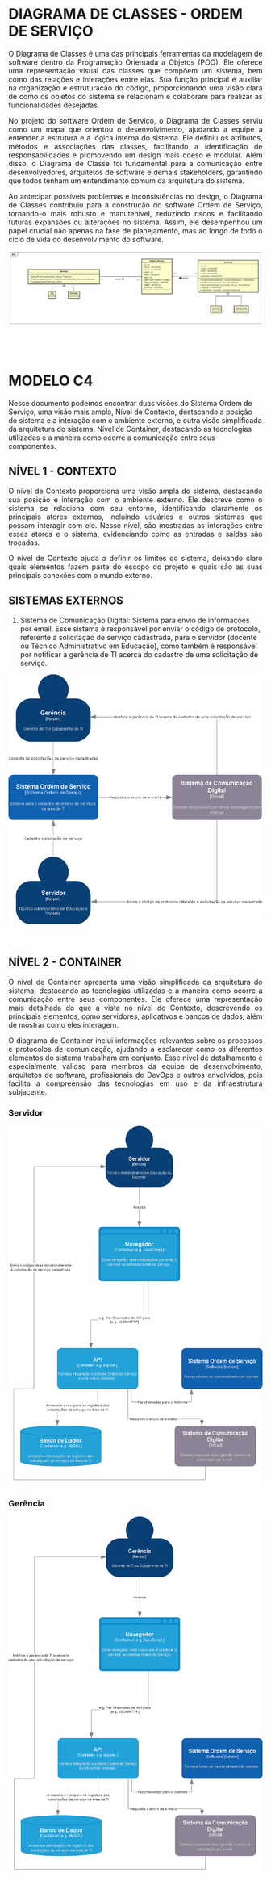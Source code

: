 # DIAGRAMA DE CLASSES - ORDEM DE SERVIÇO

<p align=justify>O Diagrama de Classes é uma das principais ferramentas da modelagem de software dentro da Programação Orientada a Objetos (POO). Ele oferece uma representação visual das classes que compõem um sistema, bem como das relações e interações entre elas. Sua função principal é auxiliar na organização e estruturação do código, proporcionando uma visão clara de como os objetos do sistema se relacionam e colaboram para realizar as funcionalidades desejadas.</p>
<p align=justify>No projeto do software Ordem de Serviço, o Diagrama de Classes serviu como um mapa que orientou o desenvolvimento, ajudando a equipe a entender a estrutura e a lógica interna do sistema. Ele definiu os atributos, métodos e associações das classes, facilitando a identificação de responsabilidades e promovendo um design mais coeso e modular. Além disso, o Diagrama de Classe foi fundamental para a comunicação entre desenvolvedores, arquitetos de software e demais stakeholders, garantindo que todos tenham um entendimento comum da arquitetura do sistema.</p>
<p align=justify>Ao antecipar possíveis problemas e inconsistências no design, o Diagrama de Classes contribuiu para a construção do software Ordem de Serviço, tornando-o mais robusto e manutenível, reduzindo riscos e facilitando futuras expansões ou alterações no sistema. Assim, ele desempenhou um papel crucial não apenas na fase de planejamento, mas ao longo de todo o ciclo de vida do desenvolvimento do software.</p>

<img src="../images/Diagrama de classe.jpg" alt="Diagrama de Classe">

<br>
<br>
<br>
<br>

# MODELO C4
<p>Nesse documento podemos encontrar duas visões do Sistema Ordem de Serviço, uma visão mais ampla, Nível de Contexto, destacando a posição do sistema e a interação com o ambiente externo, e outra visão simplificada da arquitetura do sistema, Nível de Container, destacando as tecnologias utilizadas e a maneira como ocorre a comunicação entre seus componentes.</p>

## NÍVEL 1 - CONTEXTO

<p align=justify>O nível de Contexto proporciona uma visão ampla do sistema, destacando sua posição e interação com o ambiente externo. Ele descreve como o sistema se relaciona com seu entorno, identificando claramente os principais atores externos, incluindo usuários e outros sistemas que possam interagir com ele. Nesse nível, são mostradas as interações entre esses atores e o sistema, evidenciando como as entradas e saídas são trocadas.</p>
<p align=justify>O nível de Contexto ajuda a definir os limites do sistema, deixando claro quais elementos fazem parte do escopo do projeto e quais são as suas principais conexões com o mundo externo.</p>

## SISTEMAS EXTERNOS

1. Sistema de Comunicação Digital: Sistema para envio de informações por email. Esse sistema é responsável por enviar o código de protocolo, referente à solicitação de serviço cadastrada, para o servidor (docente ou Técnico Administrativo em Educação), como também é responsável por notificar a gerência de TI acerca do cadastro de uma solicitação de serviço.

<p align=center><img src="../images/diagramaContexto.png" alt="Diagrama de Contexto"></p>

<br>

## NÍVEL 2 - CONTAINER

<p align=justify>O nível de Container apresenta uma visão simplificada da arquitetura do sistema, destacando as tecnologias utilizadas e a maneira como ocorre a comunicação entre seus componentes. Ele oferece uma representação mais detalhada do que a vista no nível de Contexto, descrevendo os principais elementos, como servidores, aplicativos e bancos de dados, além de mostrar como eles interagem.</p> 
<p align=justify>O diagrama de Container inclui informações relevantes sobre os processos e protocolos de comunicação, ajudando a esclarecer como os diferentes elementos do sistema trabalham em conjunto. Esse nível de detalhamento é especialmente valioso para membros da equipe de desenvolvimento, arquitetos de software, profissionais de DevOps e outros envolvidos, pois facilita a compreensão das tecnologias em uso e da infraestrutura subjacente.</p>

### Servidor

<p align=center><img src="../images/diagramaContainerServidor.png" alt="Diagrama de Container do Servidor"></p>

### Gerência

<p align=center><img src="../images/diagramaContainerGerencia.png" alt="Diagrama de Container da Gerencia"></p>

